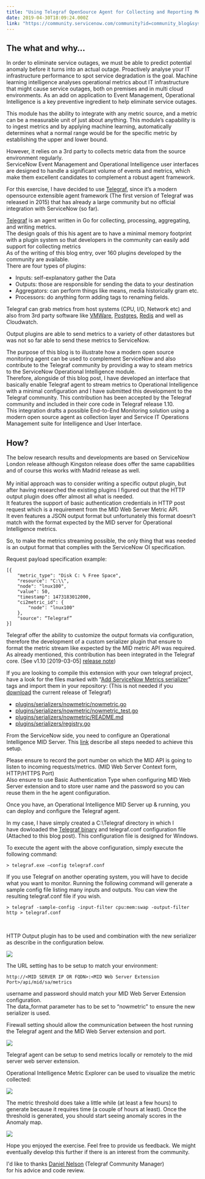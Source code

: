 ```yaml
---
title: "Using Telegraf OpenSource Agent for Collecting and Reporting Metrics  Data to ServiceNow Operational Intelligence"
date: 2019-04-30T18:09:24.000Z
link: "https://community.servicenow.com/community?id=community_blog&sys_id=056f93f2dbcdf344fff8a345ca961965"
---
```

<h2 class="ng-scope">The what and why…</h2>
<p class="ng-scope">In order to eliminate service outages, we must be able to predict potential anomaly before it turns into an actual outage. Proactively analyse your IT infrastructure performance to spot service degradation is the goal. Machine learning intelligence analyses operational metrics about IT infrastructure that might cause service outages, both on premises and in multi cloud environments. As an add on application to Event Management, Operational Intelligence is a key preventive ingredient to help eliminate service outages.</p>
<p class="ng-scope">This module has the ability to integrate with any metric source, and a metric can be a measurable unit of just about anything. This module’s capability is to ingest metrics and by applying machine learning, automatically determines what a normal range would be for the specific metric by establishing the upper and lower bound.</p>
<p class="ng-scope">However, it relies on a 3rd party to collects metric data from the source environment regularly.<br />ServiceNow Event Management and Operational Intelligence user interfaces are designed to handle a significant volume of events and metrics, which make them excellent candidates to complement a robust agent framework.</p>
<p class="ng-scope">For this exercise, I have decided to use <a href="https://docs.influxdata.com/telegraf" rel="nofollow">Telegraf</a>, since it’s a modern opensource extensible agent framework (The first version of Telegraf was released in 2015) that has already a large community but no official integration with ServiceNow (so far).</p>
<p class="ng-scope"><a href="https://docs.influxdata.com/telegraf" rel="nofollow">Telegraf</a> is an agent written in Go for collecting, processing, aggregating, and writing metrics. <br />The design goals of this his agent are to have a minimal memory footprint with a plugin system so that developers in the community can easily add support for collecting metrics <br />As of the writing of this blog entry, over 160 plugins developed by the community are available. <br />There are four types of plugins:</p>
<ul class="ng-scope"><li>Inputs: self-explanatory gather the Data</li><li>Outputs: those are responsible for sending the data to your destination</li><li>Aggregators: can perform things like means, media historically gram etc.</li><li>Processors: do anything form adding tags to renaming fields.</li></ul>
<p class="ng-scope">Telegraf can grab metrics from host systems (CPU, I/O, Network etc) and also from 3rd party software like <a href="https://github.com/influxdata/telegraf/blob/release-1.8/plugins/inputs/vsphere/README.md" rel="nofollow">VMWare</a>, <a href="https://github.com/influxdata/telegraf/tree/release-1.8/plugins/inputs/postgresql" rel="nofollow">Postgres</a>, <a href="https://github.com/influxdata/telegraf/tree/release-1.8/plugins/inputs/redis" rel="nofollow">Redis</a> and well as Cloudwatch.</p>
<p class="ng-scope">Output plugins are able to send metrics to a variety of other datastores but was not so far able to send these metrics to ServiceNow.</p>
<p class="ng-scope">The purpose of this blog is to illustrate how a modern open source monitoring agent can be used to complement ServiceNow and also contribute to the Telegraf community by providing a way to steam metrics to the ServiceNow Operational Intelligence module.<br />Therefore, alongside of this blog post, I have developed an interface that basically enable Telegraf agent to stream metrics to Operational Intelligence with a minimal configuration and I have submitted this development to the Telegraf community. This contribution has been accepted by the Telegraf community and included in their core code in Telegraf release 1.10. <br />This integration drafts a possible End-to-End Monitoring solution using a modern open source agent as collection layer and Service IT Operations Management suite for Intelligence and User Interface.</p>
<h2 class="ng-scope">How?</h2>
<p class="ng-scope">The below research results and developments are based on ServiceNow London release although Kingston release does offer the same capabilities and of course this works with Madrid release as well.<br /><br />My initial approach was to consider writing a specific output plugin, but after having researched the existing plugins I figured out that the HTTP output plugin does offer almost all what is needed.<br />It features the support of basic authentication credentials in HTTP post request which is a requirement from the MID Web Server Metric API. <br />It even features a JSON output format but unfortunately this format doesn’t match with the format expected by the MID server for Operational Intelligence metrics.</p>
<p class="ng-scope">So, to make the metrics streaming possible, the only thing that was needed is an output format that complies with the ServiceNow OI specification.</p>
<p class="ng-scope">Request payload specification example:</p>
<pre class="ng-scope  language-markup"><code>[{
    &#34;metric_type&#34;: &#34;Disk C: % Free Space&#34;,
    &#34;resource&#34;: &#34;C:\\&#34;,
    &#34;node&#34;: &#34;lnux100&#34;,
    &#34;value&#34;: 50,
    &#34;timestamp&#34;: 1473183012000,
    &#34;ci2metric_id&#34;: {
        &#34;node&#34;: &#34;lnux100&#34;
    },
    &#34;source&#34;: “Telegraf”
}]
</code></pre>
<p class="ng-scope">Telegraf offer the ability to customize the output formats via configuration, therefore the development of a custom serializer plugin that ensure to format the metric stream like expected by the MID metric API was required.<br />As already mentioned, this contribution has been integrated in the Telegraf core. (See v1.10 [2019-03-05] <a href="https://github.com/influxdata/telegraf/blob/master/CHANGELOG.md" rel="nofollow">release note</a>)</p>
<p class="ng-scope">If you are looking to compile this extension with your own telegraf project, have a look for the files marked with “<a href="https://github.com/JefMuller/telegraf/commits?author&#61;JefMuller" rel="nofollow">Add ServiceNow Metrics serializer</a>” tags and import them in your repository: (This is not needed if you <a href="https://portal.influxdata.com/downloads/" rel="nofollow">download</a> the current release of Telegraf)</p>
<ul class="ng-scope"><li><a href="https://github.com/JefMuller/telegraf/blob/master/plugins/serializers/nowmetric/nowmetric.go" rel="nofollow">plugins/serializers/nowmetric/nowmetric.go</a></li><li><a href="https://github.com/JefMuller/telegraf/blob/master/plugins/serializers/nowmetric/nowmetric_test.go" rel="nofollow">plugins/serializers/nowmetric/nowmetric_test.go</a></li><li><a href="https://github.com/JefMuller/telegraf/blob/master/plugins/serializers/nowmetric/README.md" rel="nofollow">plugins/serializers/nowmetric/README.md</a></li><li><a href="https://github.com/JefMuller/telegraf/blob/master/plugins/serializers/registry.go" rel="nofollow">plugins/serializers/registry.go</a></li></ul>
<p class="ng-scope">From the ServiceNow side, you need to configure an Operational Intelligence MID Server. This <a href="https://docs.servicenow.com/bundle/london-it-operations-management/page/product/event-management/task/get-started-metrics.html" rel="nofollow">link</a> describe all steps needed to achieve this setup.</p>
<p class="ng-scope">Please ensure to record the port number on which the MID API is going to listen to incoming requests/metrics. (MID Web Server Context form, HTTP/HTTPS Port)<br />Also ensure to use Basic Authentication Type when configuring MID Web Server extension and to store user name and the password so you can reuse them in the he agent configuration.</p>
<p class="ng-scope">Once you have, an Operational Intelligence MID Server up &amp; running, you can deploy and configure the Telegraf agent.</p>
<p class="ng-scope">In my case, I have simply created a C:\Telegraf directory in which I have dowloaded the <a href="https://portal.influxdata.com/downloads/" rel="nofollow">Telegraf binary</a> and telegraf.conf configuration file (Attached to this blog post). This configuration file is designed for Windows.</p>
<p class="ng-scope">To execute the agent with the above configuration, simply execute the following command:</p>
<pre class="ng-scope  language-javascript"><code>&gt; telegraf.exe –config telegraf.conf</code></pre>
<p class="ng-scope">If you use Telegraf on another operating system, you will have to decide what you want to monitor. Running the following command will generate a sample config file listing many inputs and outputs. You can view the resulting telegraf.conf file if you wish.</p>
<pre class="ng-scope  language-javascript"><code>&gt; telegraf -sample-config -input-filter cpu:mem:swap -output-filter http &gt; telegraf.conf</code></pre>
<p class="ng-scope"> </p>
<p class="ng-scope">HTTP Output plugin has to be used and combination with the new serializer as describe in the configuration below.</p>
<p class="ng-scope"><img src="https://community.servicenow.com/55b886afdb09b78413b5fb243996194a.iix" /></p>
<p class="ng-scope">The URL setting has to be setup to match your environment:</p>
<pre class="ng-scope  language-markup"><code>http://&lt;MID SERVER IP OR FQDN&gt;:&lt;MID Web Server Extension Port&gt;/api/mid/sa/metrics</code></pre>
<p class="ng-scope">username and password should match your MID Web Server Extension configuration.<br />The data_format parameter has to be set to “nowmetric&#34; to ensure the new serializer is used.</p>
<p class="ng-scope">Firewall setting should allow the communication between the host running the Telegraf agent and the MID Web Server extension and port.</p>
<p class="ng-scope"><img src="https://community.servicenow.com/a4e88a23db49b78413b5fb24399619b2.iix" /></p>
<p class="ng-scope">Telegraf agent can be setup to send metrics locally or remotely to the mid server web server extension.</p>
<p class="ng-scope">Operational Intelligence Metric Explorer can be used to visualize the metric collected:</p>
<p class="ng-scope"><img style="max-width: 100%; max-height: 480px;" src="https://community.servicenow.com/2d090ea3db49b78413b5fb243996190b.iix" /></p>
<p class="ng-scope">The metric threshold does take a little while (at least a few hours) to generate because it requires time (a couple of hours at least). Once the threshold is generated, you should start seeing anomaly scores in the Anomaly map.</p>
<p class="ng-scope"><img style="max-width: 100%; max-height: 480px;" src="https://community.servicenow.com/b7094ae3db49b78413b5fb24399619af.iix" /></p>
<p class="ng-scope">Hope you enjoyed the exercise. Feel free to provide us feedback. We might eventually develop this further if there is an interest from the community.</p>
<p class="ng-scope">I&#39;d like to thanks <a href="https://github.com/DanielNelson" rel="nofollow">Daniel Nelson</a> (Telegraf Community Manager) for his advice and code review.</p>
<p class="ng-scope"> </p>